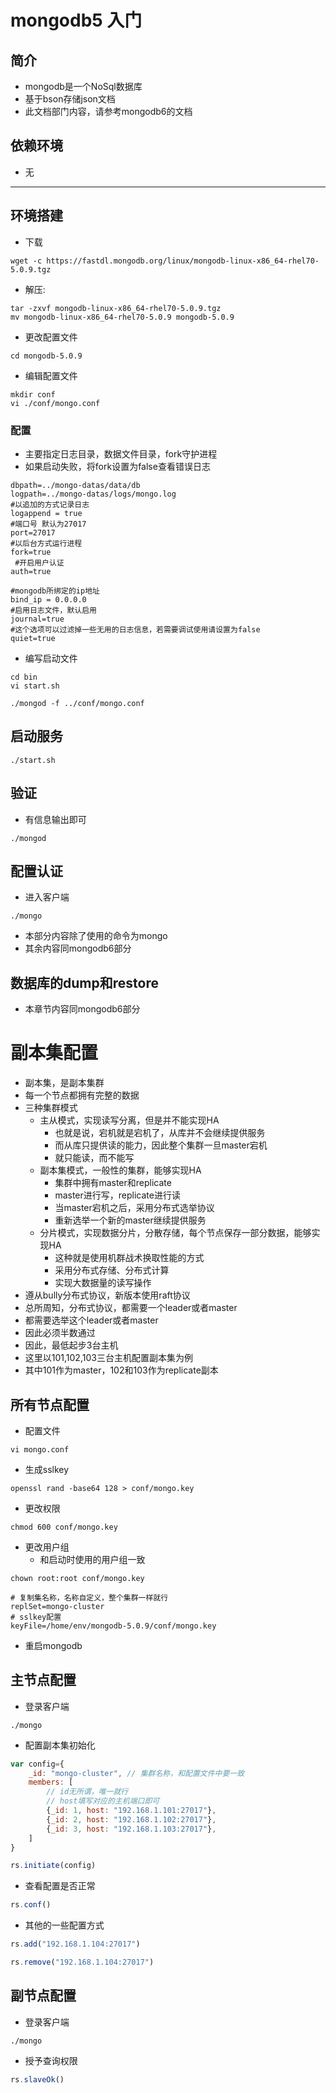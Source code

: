 # mongodb5 入门

## 简介
- mongodb是一个NoSql数据库
- 基于bson存储json文档
- 此文档部门内容，请参考mongodb6的文档

## 依赖环境
- 无

---
## 环境搭建
- 下载
```shell script
wget -c https://fastdl.mongodb.org/linux/mongodb-linux-x86_64-rhel70-5.0.9.tgz
```
- 解压:
```shell script
tar -zxvf mongodb-linux-x86_64-rhel70-5.0.9.tgz
mv mongodb-linux-x86_64-rhel70-5.0.9 mongodb-5.0.9
```
- 更改配置文件
```shell script
cd mongodb-5.0.9
```
- 编辑配置文件
```shell script
mkdir conf
vi ./conf/mongo.conf
```
### 配置
- 主要指定日志目录，数据文件目录，fork守护进程
- 如果启动失败，将fork设置为false查看错误日志
```shell script
dbpath=../mongo-datas/data/db
logpath=../mongo-datas/logs/mongo.log
#以追加的方式记录日志
logappend = true
#端口号 默认为27017
port=27017
#以后台方式运行进程
fork=true
 #开启用户认证
auth=true

#mongodb所绑定的ip地址
bind_ip = 0.0.0.0
#启用日志文件，默认启用
journal=true
#这个选项可以过滤掉一些无用的日志信息，若需要调试使用请设置为false
quiet=true
```
- 编写启动文件
```shell script
cd bin
vi start.sh
```
```shell script
./mongod -f ../conf/mongo.conf
```

## 启动服务
```shell script
./start.sh
```

## 验证
- 有信息输出即可
```shell script
./mongod
```

## 配置认证
- 进入客户端
```shell script
./mongo
```
- 本部分内容除了使用的命令为mongo
- 其余内容同mongodb6部分

## 数据库的dump和restore
- 本章节内容同mongodb6部分

# 副本集配置
- 副本集，是副本集群
- 每一个节点都拥有完整的数据
- 三种集群模式
    - 主从模式，实现读写分离，但是并不能实现HA
        - 也就是说，宕机就是宕机了，从库并不会继续提供服务
        - 而从库只提供读的能力，因此整个集群一旦master宕机
        - 就只能读，而不能写
    - 副本集模式，一般性的集群，能够实现HA
        - 集群中拥有master和replicate
        - master进行写，replicate进行读
        - 当master宕机之后，采用分布式选举协议
        - 重新选举一个新的master继续提供服务
    - 分片模式，实现数据分片，分散存储，每个节点保存一部分数据，能够实现HA
        - 这种就是使用机群战术换取性能的方式
        - 采用分布式存储、分布式计算
        - 实现大数据量的读写操作
- 遵从bully分布式协议，新版本使用raft协议
- 总所周知，分布式协议，都需要一个leader或者master
- 都需要选举这个leader或者master
- 因此必须半数通过
- 因此，最低起步3台主机
- 这里以101,102,103三台主机配置副本集为例
- 其中101作为master，102和103作为replicate副本
## 所有节点配置
- 配置文件
```shell script
vi mongo.conf
```
- 生成sslkey
```shell script
openssl rand -base64 128 > conf/mongo.key
```
- 更改权限
```shell script
chmod 600 conf/mongo.key
```
- 更改用户组
    - 和启动时使用的用户组一致
```shell script
chown root:root conf/mongo.key
```
```shell script
# 复制集名称，名称自定义，整个集群一样就行
replSet=mongo-cluster
# sslkey配置
keyFile=/home/env/mongodb-5.0.9/conf/mongo.key
```
- 重启mongodb

## 主节点配置
- 登录客户端
```shell script
./mongo
```
- 配置副本集初始化
```js
var config={
    _id: "mongo-cluster", // 集群名称，和配置文件中要一致
    members: [
        // id无所谓，唯一就行
        // host填写对应的主机端口即可
        {_id: 1, host: "192.168.1.101:27017"},
        {_id: 2, host: "192.168.1.102:27017"},
        {_id: 3, host: "192.168.1.103:27017"},
    ]
}

rs.initiate(config)
```
- 查看配置是否正常
```js
rs.conf()
```
- 其他的一些配置方式
```js
rs.add("192.168.1.104:27017")

rs.remove("192.168.1.104:27017")
```
## 副节点配置
- 登录客户端
```shell script
./mongo
```
- 授予查询权限
```js
rs.slaveOk()
```
